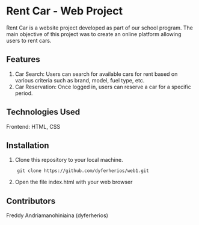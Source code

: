 # Rent Car - Web Project

Rent Car is a website project developed as part of our school program. The main objective of this project was to create an online platform allowing users to rent cars.

## Features

1. Car Search: Users can search for available cars for rent based on various criteria such as brand, model, fuel type, etc.
2. Car Reservation: Once logged in, users can reserve a car for a specific period.

## Technologies Used

Frontend: HTML, CSS

## Installation

1. Clone this repository to your local machine.
```
    git clone https://github.com/dyferherios/web1.git
```
2. Open the file index.html with your web browser

## Contributors
Freddy Andriamanohiniaina (dyferherios)


